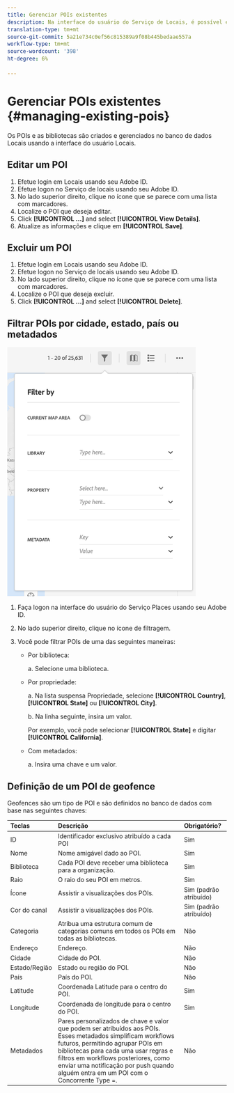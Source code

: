 ```yaml
---
title: Gerenciar POIs existentes
description: Na interface do usuário do Serviço de Locais, é possível editar, excluir ou filtrar POIs existentes.
translation-type: tm+mt
source-git-commit: 5a21e734c0ef56c815389a9f08b445bedaae557a
workflow-type: tm+mt
source-wordcount: '398'
ht-degree: 6%

---
```



# Gerenciar POIs existentes {#managing-existing-pois}

Os POIs e as bibliotecas são criados e gerenciados no banco de dados Locais usando a interface do usuário Locais.

## Editar um POI

1. Efetue login em Locais usando seu Adobe ID.
1. Efetue logon no Serviço de locais usando seu Adobe ID.
1. No lado superior direito, clique no ícone que se parece com uma lista com marcadores.
1. Localize o POI que deseja editar.
1. Click **[!UICONTROL ...]** and select **[!UICONTROL View Details]**.
1. Atualize as informações e clique em **[!UICONTROL Save]**.

## Excluir um POI

1. Efetue login em Locais usando seu Adobe ID.
1. Efetue logon no Serviço de locais usando seu Adobe ID.
1. No lado superior direito, clique no ícone que se parece com uma lista com marcadores.
1. Localize o POI que deseja excluir.
1. Click **[!UICONTROL ...]** and select **[!UICONTROL Delete]**.

## Filtrar POIs por cidade, estado, país ou metadados

![filtrar um POI](/help/assets/filter_poi.png)

1. Faça logon na interface do usuário do Serviço Places usando seu Adobe ID.
1. No lado superior direito, clique no ícone de filtragem.
1. Você pode filtrar POIs de uma das seguintes maneiras:

   * Por biblioteca:

      a. Selecione uma biblioteca.

   * Por propriedade:

      a. Na lista suspensa Propriedade, selecione **[!UICONTROL Country]**, **[!UICONTROL State]** ou **[!UICONTROL City]**.

      b. Na linha seguinte, insira um valor.

      Por exemplo, você pode selecionar **[!UICONTROL State]** e digitar **[!UICONTROL California]**.

   * Com metadados:

      a. Insira uma chave e um valor.

## Definição de um POI de geofence

Geofences são um tipo de POI e são definidos no banco de dados com base nas seguintes chaves:

| Teclas | Descrição | Obrigatório? |
| :--- | :--- | :--- |
| ID | Identificador exclusivo atribuído a cada POI | Sim |
| Nome | Nome amigável dado ao POI. | Sim |
| Biblioteca | Cada POI deve receber uma biblioteca para a organização. | Sim |
| Raio | O raio do seu POI em metros. | Sim |
| Ícone | Assistir a visualizações dos POIs. | Sim (padrão atribuído) |
| Cor do canal | Assistir a visualizações dos POIs. | Sim (padrão atribuído) |
| Categoria | Atribua uma estrutura comum de categorias comuns em todos os POIs em todas as bibliotecas. | Não |
| Endereço | Endereço. | Não |
| Cidade | Cidade do POI. | Não |
| Estado/Região | Estado ou região do POI. | Não |
| País | País do POI. | Não |
| Latitude | Coordenada Latitude para o centro do POI. | Sim |
| Longitude | Coordenada de longitude para o centro do POI. | Sim |
| Metadados | Pares personalizados de chave e valor que podem ser atribuídos aos POIs. Esses metadados simplificam workflows futuros, permitindo agrupar POIs em bibliotecas para cada uma usar regras e filtros em workflows posteriores, como enviar uma notificação por push quando alguém entra em um POI com o Concorrente Type =. | Não |
